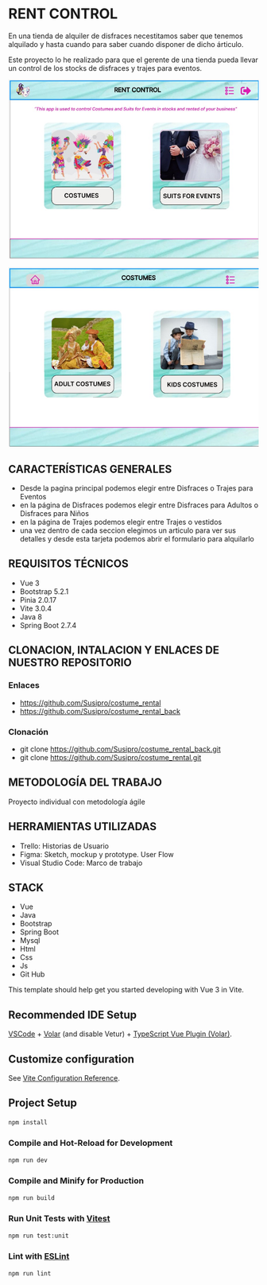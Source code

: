 # RENT CONTROL

En una tienda de alquiler de disfraces necestitamos saber que tenemos alquilado y hasta cuando para saber cuando disponer de dicho árticulo.

Este proyecto lo he realizado para que el gerente de una tienda pueda llevar un control de los stocks de disfraces y trajes para eventos.

![](https://github.com/Susipro/costume_rental/blob/develop/costume_rental_control/public/RentControl.jpg)

![](https://github.com/Susipro/costume_rental/blob/develop/costume_rental_control/public/Costumes.jpg)

## CARACTERÍSTICAS GENERALES

- Desde la pagina principal podemos elegir entre Disfraces o Trajes para Eventos
- en la página de Disfraces podemos elegir entre Disfraces para Adultos o Disfraces para Niños 
- en la página de Trajes podemos elegir entre Trajes o vestidos
- una vez dentro de cada seccion elegimos un articulo para ver sus detalles y desde esta tarjeta podemos abrir el formulario para alquilarlo

## REQUISITOS TÉCNICOS

- Vue 3
- Bootstrap 5.2.1
- Pinia 2.0.17
- Vite 3.0.4
- Java 8
- Spring Boot 2.7.4

## CLONACION, INTALACION Y ENLACES DE NUESTRO REPOSITORIO

### Enlaces
- https://github.com/Susipro/costume_rental
- https://github.com/Susipro/costume_rental_back

### Clonación
- git clone https://github.com/Susipro/costume_rental_back.git
- git clone https://github.com/Susipro/costume_rental.git

## METODOLOGÍA DEL TRABAJO
Proyecto individual con metodología ágile

## HERRAMIENTAS UTILIZADAS
- Trello: Historias de Usuario
- Figma: Sketch, mockup y prototype. User Flow
- Visual Studio Code: Marco de trabajo

## STACK
- Vue
- Java
- Bootstrap
- Spring Boot
- Mysql
- Html
- Css
- Js
- Git Hub


This template should help get you started developing with Vue 3 in Vite.

## Recommended IDE Setup
[VSCode](https://code.visualstudio.com/) + [Volar](https://marketplace.visualstudio.com/items?itemName=Vue.volar) (and disable Vetur) + [TypeScript Vue Plugin (Volar)](https://marketplace.visualstudio.com/items?itemName=Vue.vscode-typescript-vue-plugin).
## Customize configuration
See [Vite Configuration Reference](https://vitejs.dev/config/).
## Project Setup
```sh
npm install
```
### Compile and Hot-Reload for Development
```sh
npm run dev
```
### Compile and Minify for Production
```sh
npm run build
```
### Run Unit Tests with [Vitest](https://vitest.dev/)
```sh
npm run test:unit
```
### Lint with [ESLint](https://eslint.org/)
```sh
npm run lint
```
